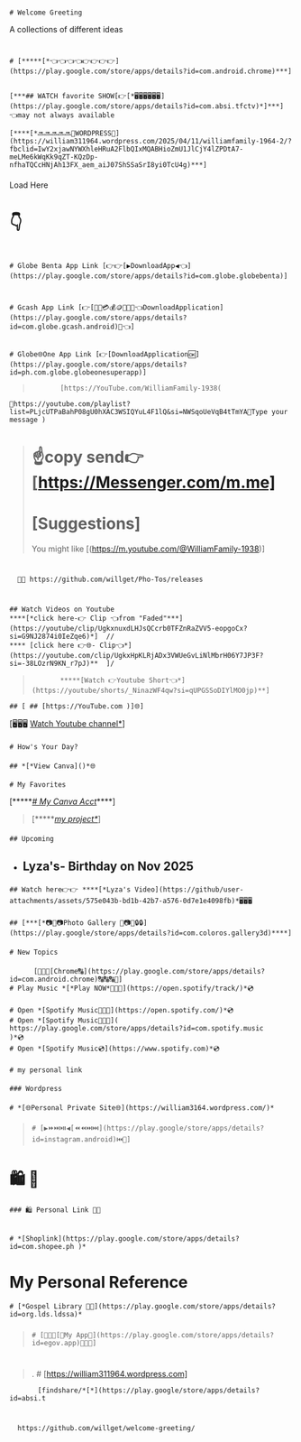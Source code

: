 #
    # Welcome Greeting
A collections of different ideas
 > 

#
>
    # [*****[*👈👈👈👈👉👉👉👉](https://play.google.com/store/apps/details?id=com.android.chrome)***]


    [***## WATCH favorite SHOW[👉[*🖥️🖥️🖥️🖥️🖥️🖥️](https://play.google.com/store/apps/details?id=com.absi.tfctv)*]***] 👈may not always available

    [****[*🔜🔜🔜🔜🔜🔹WORDPRESS🔹](https://william311964.wordpress.com/2025/04/11/williamfamily-1964-2/?fbclid=IwY2xjawNYWXhleHRuA2FlbQIxMQABHioZmU1JlCjY4lZPDtA7-meLMe6kWqKk9qZT-KQzDp-nfhaTQCcHNjAh13FX_aem_aiJ07ShSSaSrI8yi0TcU4g)***]

 ####
 Load Here 
 # 👇
> #
    # Globe Benta App Link [👉👉[▶️DownloadApp◀️👈](https://play.google.com/store/apps/details?id=com.globe.globebenta)]  
>
> #
    # Gcash App Link [👉[🔗💵💳💰🪙📩💌🏧👈DownloadApplication](https://play.google.com/store/apps/details?id=com.globe.gcash.android)🔗👈] 

 ##
    # Globe🌐One App Link [👉[DownloadApplication🆗](https://play.google.com/store/apps/details?id=ph.com.globe.globeonesuperapp)]
 >            [https://YouTube.com/WilliamFamily-1938(
    📩https://youtube.com/playlist?list=PLjcUTPaBahP08gU0hXAC3WSIQYuL4F1lQ&si=NWSqoUeVqB4tTmYA📩Type your message )
>  #             ☝️copy send👉[https://Messenger.com/m.me]
> # [Suggestions]
> You might like             [(https://m.youtube.com/@WilliamFamily-1938)]
> #
      📩📩 https://github.com/willget/Pho-Tos/releases
 
>#
    ## Watch Videos on Youtube
    ****[*click here-👉 Clip 👈from "Faded"***](https://youtube/clip/UgkxnuxdLHJsQCcrb0TFZnRaZVV5-eopgoCx?si=G9NJ2874i0IeZqe6)*]  //
    **** [click here 👉🌐- Clip👈*](https://youtube.com/clip/UgkxHpKLRjADx3VWUeGvLiNlMbrH06Y7JP3F?si=-38LOzrN9KN_r7pJ)**  ]/
>            *****[Watch 👉Youtube Short👈*](https://youtube/shorts/_NinazWF4qw?si=qUPGSSoDIYlMO0jp)**]
    ## [ ## [https://YouTube.com )]🌐]
  [🖥️🖥️🖥️ [Watch Youtube channel*](https://www.youtube/@WilliamFamily-1938)]
>  ####

>####
    # How's Your Day?
 ####
    ## *[*View Canva]()*🌐
>####
    # My Favorites
[*****[*# My Canva Acct*](https://play.google.com/store/apps/details?id=com.canva.editor)****]
> [******[my project*](https://gabeandreaproj4.my.canva.site/hello)*]
>####
    ## Upcoming
- ## Lyza's- Birthday on Nov 2025
 > ####
    ## Watch here👉👉 ****[*Lyza's Video](https://github/user-attachments/assets/575e043b-bd1b-42b7-a576-0d7e1e4098fb)*🖥️🖥️🖥️
  ####
    ## [***[*📷📸📷Photo Gallery 📸📷📸🔒🔒](https://play.google/store/apps/details?id=com.coloros.gallery3d)****]

>####
    # New Topics

####
          [🔗🔠🔠[Chrome🔠](https://play.google.com/store/apps/details?id=com.android.chrome)🔠🔠🔠🔗]
    # Play Music *[*Play NOW*🎹🎸🎺](https://open.spotify/track/)*💿
> ####
    # Open *[Spotify Music🎹🎺🎸](https://open.spotify.com/)*💿 
    # Open *[Spotify Music🎸🎸🎺](    https://play.google.com/store/apps/details?id=com.spotify.music      )*💿
    # Open *[Spotify Music💿](https://www.spotify.com)*💿
>####
    # my personal link
> ####
    ### Wordpress
>####
    # *[🌐Personal Private Site🌐](https://william3164.wordpress.com/)*

 >####
>     # [▶️⏩⏭️⏯️◀️[⏪⏪⏭️⏭️](https://play.google/store/apps/details?id=instagram.android)⏮️🔼]


 ######
 #        🛍️            🛒
    ### 🛍️ Personal Link 🛒🛒 
>  ######
    # *[Shoplink](https://play.google.com/store/apps/details?id=com.shopee.ph )*

####

  >
  # My Personal Reference
    # [*Gospel Library 📖📘](https://play.google.com/store/apps/details?id=org.lds.ldssa)*

###
>     # [🔹🔹🔹[🔹My App🔹](https://play.google.com/store/apps/details?id=egov.app)🔹🔹🔹]

>#
>. # [https://william311964.wordpress.com]

           [findshare/*[*](https://play.google/store/apps/details?id=absi.t

#
      https://github.com/willget/welcome-greeting/


